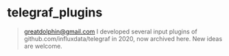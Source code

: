 # telegraf_plugins

> greatdolphin@gmail.com
> I developed several input plugins of github.com/influxdata/telegraf in 2020, now archived here. New ideas are welcome.
